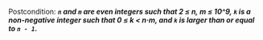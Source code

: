 Postcondition: ***`n` and `m` are even integers such that 2 ≤ n, m ≤ 10^9, `k` is a non-negative integer such that 0 ≤ k < n·m, and `k` is larger than or equal to `n - 1`.***